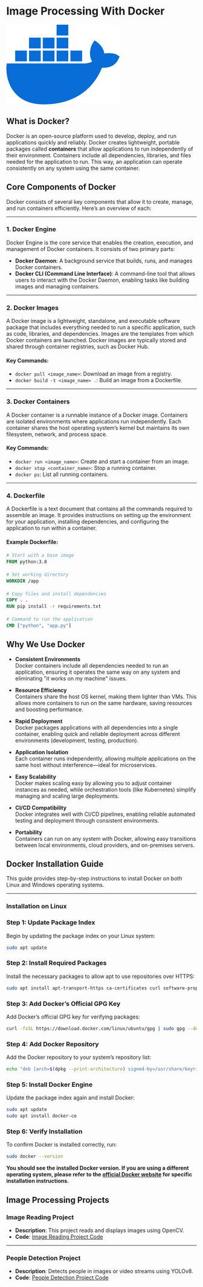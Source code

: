 # Image Processing With Docker
<img src="docker.webp" alt="Docker Image" width="300">

## What is Docker?

Docker is an open-source platform used to develop, deploy, and run applications quickly and reliably. Docker creates lightweight, portable packages called **containers** that allow applications to run independently of their environment. Containers include all dependencies, libraries, and files needed for the application to run. This way, an application can operate consistently on any system using the same container.

## Core Components of Docker

Docker consists of several key components that allow it to create, manage, and run containers efficiently. Here’s an overview of each:

---

### 1. Docker Engine
Docker Engine is the core service that enables the creation, execution, and management of Docker containers. It consists of two primary parts:
   - **Docker Daemon**: A background service that builds, runs, and manages Docker containers.
   - **Docker CLI (Command Line Interface)**: A command-line tool that allows users to interact with the Docker Daemon, enabling tasks like building images and managing containers.

---

### 2. Docker Images
A Docker image is a lightweight, standalone, and executable software package that includes everything needed to run a specific application, such as code, libraries, and dependencies. Images are the templates from which Docker containers are launched. Docker images are typically stored and shared through container registries, such as Docker Hub.

#### Key Commands:
   - `docker pull <image_name>`: Download an image from a registry.
   - `docker build -t <image_name> .`: Build an image from a Dockerfile.

---

### 3. Docker Containers
A Docker container is a runnable instance of a Docker image. Containers are isolated environments where applications run independently. Each container shares the host operating system’s kernel but maintains its own filesystem, network, and process space.

#### Key Commands:
   - `docker run <image_name>`: Create and start a container from an image.
   - `docker stop <container_name>`: Stop a running container.
   - `docker ps`: List all running containers.

---

### 4. Dockerfile
A Dockerfile is a text document that contains all the commands required to assemble an image. It provides instructions on setting up the environment for your application, installing dependencies, and configuring the application to run within a container.

#### Example Dockerfile:
```dockerfile
# Start with a base image
FROM python:3.8

# Set working directory
WORKDIR /app

# Copy files and install dependencies
COPY . .
RUN pip install -r requirements.txt

# Command to run the application
CMD ["python", "app.py"]

```

## Why We Use Docker

- **Consistent Environments**  
  Docker containers include all dependencies needed to run an application, ensuring it operates the same way on any system and eliminating "it works on my machine" issues.

- **Resource Efficiency**  
  Containers share the host OS kernel, making them lighter than VMs. This allows more containers to run on the same hardware, saving resources and boosting performance.

- **Rapid Deployment**  
  Docker packages applications with all dependencies into a single container, enabling quick and reliable deployment across different environments (development, testing, production).

- **Application Isolation**  
  Each container runs independently, allowing multiple applications on the same host without interference—ideal for microservices.

- **Easy Scalability**  
  Docker makes scaling easy by allowing you to adjust container instances as needed, while orchestration tools (like Kubernetes) simplify managing and scaling large deployments.

- **CI/CD Compatibility**  
  Docker integrates well with CI/CD pipelines, enabling reliable automated testing and deployment through consistent environments.

- **Portability**  
  Containers can run on any system with Docker, allowing easy transitions between local environments, cloud providers, and on-premises servers.

## Docker Installation Guide

This guide provides step-by-step instructions to install Docker on both Linux and Windows operating systems.

---

### Installation on Linux

### Step 1: Update Package Index
Begin by updating the package index on your Linux system:

```bash
sudo apt update
```

### Step 2: Install Required Packages
Install the necessary packages to allow apt to use repositories over HTTPS:
```bash
sudo apt install apt-transport-https ca-certificates curl software-properties-common
```
### Step 3: Add Docker’s Official GPG Key
Add Docker’s official GPG key for verifying packages:
```bash
curl -fsSL https://download.docker.com/linux/ubuntu/gpg | sudo gpg --dearmor -o /usr/share/keyrings/docker-archive-keyring.gpg
```

### Step 4: Add Docker Repository
Add the Docker repository to your system’s repository list:
```bash
echo "deb [arch=$(dpkg --print-architecture) signed-by=/usr/share/keyrings/docker-archive-keyring.gpg] https://download.docker.com/linux/ubuntu $(lsb_release -cs) stable" | sudo tee /etc/apt/sources.list.d/docker.list > /dev/null
```

### Step 5: Install Docker Engine
Update the package index again and install Docker:
```bash
sudo apt update
sudo apt install docker-ce
```

### Step 6: Verify Installation
To confirm Docker is installed correctly, run:
```bash
sudo docker --version
```
**You should see the installed Docker version. If you are using a different operating system, please refer to the [official Docker website](https://docs.docker.com/get-started/get-docker/) for specific installation instructions.**

## Image Processing Projects

### Image Reading Project
- **Description**: This project reads and displays images using OpenCV.
- **Code**: [Image Reading Project Code](path/to/image_reading_code.py)

---

### People Detection Project
- **Description**: Detects people in images or video streams using YOLOv8.
- **Code**: [People Detection Project Code](path/to/people_detection_code.py)
